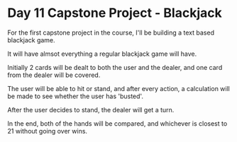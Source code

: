# Day 11 Capstone Project - Blackjack

For the first capstone project in the course,
I'll be building a text based blackjack game.

It will have almsot everything a regular
blackjack game will have.

Initially 2 cards will be dealt to both the
user and the dealer, and one card from the dealer
will be covered.

The user will be able to hit or stand, and after
every action, a calculation will be made to see
whether the user has 'busted'.

After the user decides to stand, the dealer will
get a turn.

In the end, both of the hands will be compared,
and whichever is closest to 21 without going over
wins.
